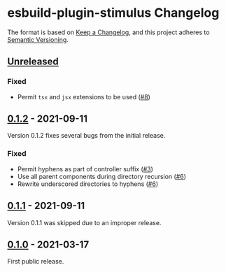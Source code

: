 # esbuild-plugin-stimulus Changelog

The format is based on [Keep a Changelog](https://keepachangelog.com/en/1.0.0/),
and this project adheres to [Semantic Versioning](https://semver.org/spec/v2.0.0.html).

[Unreleased]: https://github.com/zombiezen/esbuild-plugin-stimulus/compare/v0.1.2...main

## [Unreleased][]

### Fixed

- Permit `tsx` and `jsx` extensions to be used
  ([#8](https://github.com/zombiezen/esbuild-plugin-stimulus/issues/8))

## [0.1.2][] - 2021-09-11

Version 0.1.2 fixes several bugs from the initial release.

[0.1.2]: https://github.com/zombiezen/esbuild-plugin-stimulus/releases/tag/v0.1.2

### Fixed

- Permit hyphens as part of controller suffix
  ([#3](https://github.com/zombiezen/esbuild-plugin-stimulus/issues/3))
- Use all parent components during directory recursion
  ([#6](https://github.com/zombiezen/esbuild-plugin-stimulus/issues/6))
- Rewrite underscored directories to hyphens
  ([#6](https://github.com/zombiezen/esbuild-plugin-stimulus/issues/6))

## [0.1.1][] - 2021-09-11

Version 0.1.1 was skipped due to an improper release.

[0.1.1]: https://github.com/zombiezen/esbuild-plugin-stimulus/releases/tag/v0.1.1

## [0.1.0][] - 2021-03-17

First public release.

[0.1.0]: https://github.com/zombiezen/esbuild-plugin-stimulus/releases/tag/v0.1.0
